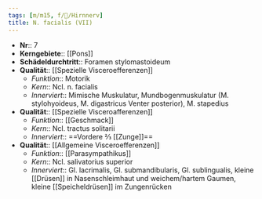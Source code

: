 ```yaml
---
tags: [m/m15, f/🧠/Hirnnerv]
title: N. facialis (VII)
---
```

- **Nr**:: 7
- **Kerngebiete**:: [[Pons]]
- **Schädeldurchtritt**:: Foramen stylomastoideum
- **Qualität**:: [[Spezielle Visceroefferenzen]]
	- *Funktion*:: Motorik
	- *Kern*:: Ncl. n. facialis
	- *Innerviert*:: Mimische Muskulatur, Mundbogenmuskulatur (M. stylohyoideus, M. digastricus Venter posterior), M. stapedius
- **Qualität**:: [[Spezielle Visceroafferenzen]]
	- *Funktion*:: [[Geschmack]]
	- *Kern*:: Ncl. tractus solitarii
	- *Innerviert*:: ==Vordere ⅔ [[Zunge]]==
- **Qualität**:: [[Allgemeine Visceroefferenzen]] 
	- *Funktion*:: [[Parasympathikus]]
	- *Kern*:: Ncl. salivatorius superior
	- *Innerviert*:: Gl. lacrimalis, Gl. submandibularis, Gl. sublingualis, kleine [[Drüsen]] in Nasenschleimhaut und weichem/hartem Gaumen, kleine [[Speicheldrüsen]] im Zungenrücken